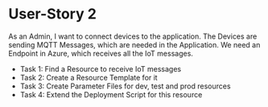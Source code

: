 # User-Story 2

As an Admin, I want to connect devices to the application. The Devices are sending MQTT Messages, which are needed in the Application. 
We need an Endpoint in Azure, which receives all the IoT messages. 
- Task 1: Find a Resource to receive IoT messages
- Task 2: Create a Resource Template for it
- Task 3: Create Parameter Files for dev, test and prod resources
- Task 4: Extend the Deployment Script for this resource

